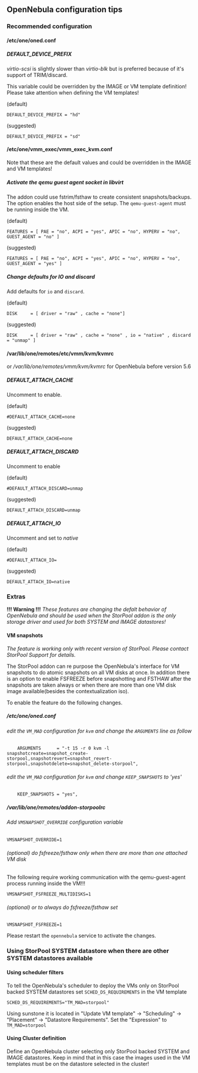 ## OpenNebula configuration tips

### Recommended configuration

#### /etc/one/oned.conf

##### DEFAULT_DEVICE_PREFIX

*virtio-scsi* is slightly slower than *virtio-blk* but is preferred because of it's support of TRIM/discard.

This variable could be overridden by the IMAGE or VM template definition! Please take attention when defining the VM templates!

(default)

```DEFAULT_DEVICE_PREFIX = "hd"```

(suggested)

```DEFAULT_DEVICE_PREFIX = "sd"```


#### /etc/one/vmm_exec/vmm_exec_kvm.conf

Note that these are the default values and could be overridden in the IMAGE and VM templates!

##### Activate the qemu guest agent socket in libvirt

The addon could use fstrim/fsthaw to create consistent snapshots/backups. The option enables the host side of the setup. The `qemu-guest-agent` must be running inside the VM.

(default)

```FEATURES = [ PAE = "no", ACPI = "yes", APIC = "no", HYPERV = "no", GUEST_AGENT = "no" ]```

(suggested)

```FEATURES = [ PAE = "no", ACPI = "yes", APIC = "no", HYPERV = "no", GUEST_AGENT = "yes" ]```


##### Change defaults for IO and discard

Add defaults for `io` and `discard`.

(default)

```DISK     = [ driver = "raw" , cache = "none"]```

(suggested)

```DISK     = [ driver = "raw" , cache = "none" , io = "native" , discard = "unmap" ]```


#### /var/lib/one/remotes/etc/vmm/kvm/kvmrc

or _/var/lib/one/remotes/vmm/kvm/kvmrc_ for OpenNebula before version 5.6

##### DEFAULT_ATTACH_CACHE

Uncomment to enable.

(default)

```#DEFAULT_ATTACH_CACHE=none```

(suggested)

```DEFAULT_ATTACH_CACHE=none```

##### DEFAULT_ATTACH_DISCARD

Uncomment to enable

(default)

```#DEFAULT_ATTACH_DISCARD=unmap```

(suggested)

```DEFAULT_ATTACH_DISCARD=unmap```

##### DEFAULT_ATTACH_IO

Uncomment and set to _native_

(default)

```#DEFAULT_ATTACH_IO=```

(suggested)

```DEFAULT_ATTACH_IO=native```

### Extras

**!!! Warning !!!**
*These features are changing the defalt behavior of OpenNebula and should be used when the StorPool addon is the only storage driver and used for both SYSTEM and IMAGE datastores!*


#### VM snapshots

*The feature is working only with recent version of StorPool. Please contact StorPool Support for details.*

The StorPool addon can re purpose the OpenNebula's interface for VM snapshots to do atomic snapshots on all VM disks at once. In addition there is an option to enable FSFREEZE before snapshotting and FSTHAW after the snapshots are taken always or when there are more than one VM disk image available(besides the contextualization iso).

To enable the feature do the following changes.

##### /etc/one/oned.conf

###### edit the `VM_MAD` configuration for `kvm` and change the `ARGUMENTS` line as follow

```
    ARGUMENTS      = "-t 15 -r 0 kvm -l snapshotcreate=snapshot_create-storpool,snapshotrevert=snapshot_revert-storpool,snapshotdelete=snapshot_delete-storpool",
```

 ###### edit the `VM_MAD` configuration for `kvm` and change `KEEP_SNAPSHOTS` to 'yes'

```
    KEEP_SNAPSHOTS = "yes",
```

##### /var/lib/one/remotes/addon-storpoolrc

###### Add `VMSNAPSHOT_OVERRIDE` configuration variable

```VMSNAPSHOT_OVERRIDE=1```

###### (optional) do fsfreeze/fsthaw only when there are more than one attached VM disk
The following require working communication with the qemu-guest-agent process running inside the VM!!!

```
VMSNAPSHOT_FSFREEZE_MULTIDISKS=1
```

###### (optional) or to always do fsfreeze/fsthaw set

```
VMSNAPSHOT_FSFREEZE=1
```

Please restart the `opennebula` service to activate the changes.

### Using StorPool SYSTEM datastore when there are other SYSTEM datastores available

#### Using scheduler filters

To tell the OpenNebula's scheduler to deploy the VMs only on StorPool backed SYSTEM datastores set
`SCHED_DS_REQUIREMENTS` in the VM template

```
SCHED_DS_REQUIREMENTS="TM_MAD=storpool"
```

Using sunstone it is located in "Update VM template" -> "Scheduling" -> "Placement" -> "Datastore Requirements".
Set the "Expression" to ```TM_MAD=storpool```

#### Using Cluster definition

Define an OpenNebula cluster selecting only StorPool backed SYSTEM and IMAGE datastores. Keep in mind that in this case the images used in the VM templates must be on the datastore selected in the cluster!

